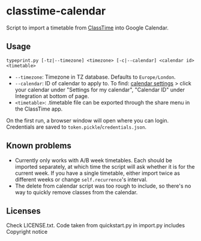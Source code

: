 # classtime-calendar

Script to import a timetable from [ClassTime](https://play.google.com/store/apps/details?id=eu.nohus.classtime) into Google Calendar.
## Usage

```
typeprint.py [-tz|--timezone] <timezone> [-c|--calendar] <calendar id> <timetable>
```
* `--timezone`: Timezone in TZ database. Defaults to `Europe/London`.
* `--calendar`: ID of calendar to apply to. To find: [calendar settings](https://calendar.google.com/calendar/r/settings) > click your calendar under "Settings for my calendar", "Calendar ID" under Integration at bottom of page.
* `<timetable>`: .timetable file can be exported through the share menu in the ClassTime app.

On the first run, a browser window will open where you can login. Credentials are saved to `token.pickle`/`credentials.json`.
## Known problems
* Currently only works with A/B week timetables. Each should be imported separately, at which time the script will ask whether it is for the current week. If you have a single timetable, either import twice as different weeks or change `self.recurrence`'s interval.
* The delete from calendar script was too rough to include, so there's no way to quickly remove classes from the calendar.

## Licenses
Check LICENSE.txt. Code taken from quickstart.py in import.py includes Copyright notice
